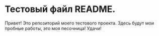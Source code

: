 # Тестовый файл README.

 Привет! Это репозиторий моего тестового проекта.
 Здесь будут мои пробные работы, это моя песочница! Удачи! 
